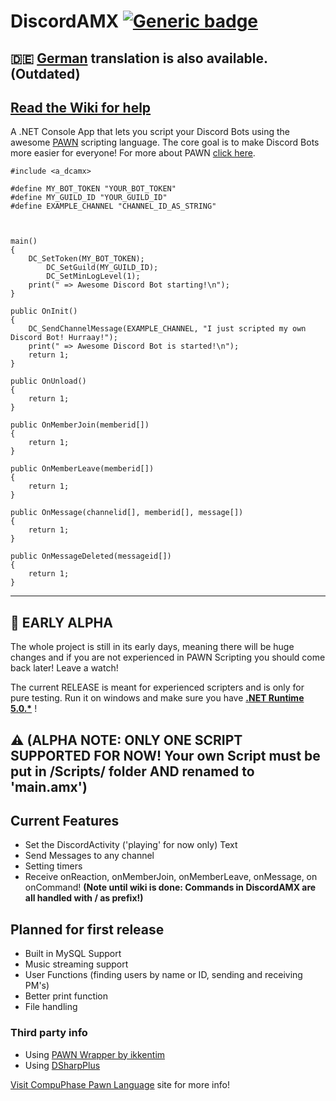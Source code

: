 # DiscordAMX  [![Generic badge](https://img.shields.io/github/v/release/michael-fa/DiscordAMX?include_prereleases)](https://github.com/michael-fa/DiscordAMX/releases)

## :de: [German](https://github.com/michael-fa/DiscordAMX/blob/master/german_readme.md) translation is also available. (Outdated)
## [Read the Wiki for help](https://github.com/michael-fa/DiscordAMX/wiki)


A .NET Console App that lets you script your Discord Bots using the awesome [PAWN](https://github.com/pawn-lang) scripting language.
The core goal is to make Discord Bots more easier for everyone!
For more about PAWN [click here](https://www.compuphase.com/pawn/pawn.htm).
```
#include <a_dcamx>

#define MY_BOT_TOKEN "YOUR_BOT_TOKEN"
#define MY_GUILD_ID "YOUR_GUILD_ID"
#define EXAMPLE_CHANNEL "CHANNEL_ID_AS_STRING"



main()
{
	DC_SetToken(MY_BOT_TOKEN);
        DC_SetGuild(MY_GUILD_ID);
        DC_SetMinLogLevel(1);
	print(" => Awesome Discord Bot starting!\n");
}

public OnInit()
{
	DC_SendChannelMessage(EXAMPLE_CHANNEL, "I just scripted my own Discord Bot! Hurraay!");
	print(" => Awesome Discord Bot is started!\n");
	return 1;
}

public OnUnload()
{
    return 1;
}

public OnMemberJoin(memberid[])
{
    return 1;
}

public OnMemberLeave(memberid[])
{
    return 1;
}

public OnMessage(channelid[], memberid[], message[])
{
    return 1;
}

public OnMessageDeleted(messageid[])
{
    return 1;
}
```

---

## :construction: EARLY ALPHA

The whole project is still in its early days, meaning there will be huge changes and if you are not experienced in PAWN Scripting you should come back later! Leave a watch! 

The current RELEASE is meant for experienced scripters and is only for pure testing.
Run it on windows and make sure you have <b>[.NET Runtime 5.0.*](https://dotnet.microsoft.com/download/dotnet/5.0)</b> ! 

## :warning: (ALPHA NOTE: ONLY ONE SCRIPT SUPPORTED FOR NOW! Your own Script must be put in /Scripts/ folder AND renamed to 'main.amx')


## Current Features
* Set the DiscordActivity ('playing' for now only) Text 
* Send Messages to any channel
* Setting timers
* Receive onReaction, onMemberJoin, onMemberLeave, onMessage, on onCommand! **(Note until wiki is done: Commands in DiscordAMX are all handled with / as prefix!)**


## Planned for first release
* Built in MySQL Support
* Music streaming support
* User Functions (finding users by name or ID, sending and receiving PM's)
* Better print function
* File handling

### Third party info
* Using [PAWN Wrapper by ikkentim](https://github.com/ikkentim/AMXWrapper)
* Using [DSharpPlus](https://github.com/DSharpPlus/DSharpPlus)

[Visit CompuPhase Pawn Language](https://www.compuphase.com/pawn/pawn.htm) site for more info!
